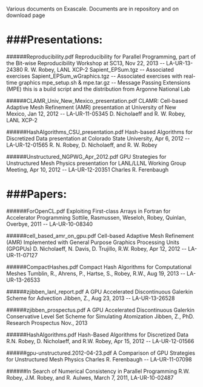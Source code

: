 Various documents on Exascale. Documents are in repository and on download page

###Presentations:
===============

######Reproducibility.pdf
Reproducibility for Parallel Programming, part of the
    Bit-wise Reproducibility Workshop at SC13,
    Nov 22, 2013 -- LA-UR-13-24380
   R. W. Robey, LANL XCP-2
   Sapient_EPSum.tgz -- Associated exercises
   Sapient_EPSum_wGraphics.tgz -- Associated exercises with real-time graphics
   mpe_setup.sh & mpe.tar.gz -- Message Passing Extensions (MPE)
      this is a build script and the distribution from Argonne National Lab
   
######CLAMR_Univ_New_Mexico_presentation.pdf
CLAMR: Cell-based Adaptive Mesh Refinement (AMR) presentation
    at University of New Mexico, Jan 12, 2012 -- LA-UR-11-05345
   D. Nicholaeff and R. W. Robey, LANL XCP-2

######HashAlgorithms_CSU_presentation.pdf
Hash-based Algorithms for Discretized Data presentation
    at Colorado State University, Apr 6, 2012 -- LA-UR-12-01565
   R. N. Robey, D. Nicholaeff, and R. W. Robey

######Unstructured_NGPWG_Apr_2012.pdf
GPU Strategies for Unstructured Mesh Physics presentation
    for LANL/LLNL Working Group Meeting, Apr 10, 2012 -- LA-UR-12-20351
   Charles R. Ferenbaugh


###Papers:
==============

######ForOpenCL.pdf
Exploiting First-class Arrays in Fortran for Accelerator Programming
    Sottile, Rasmussen, Weseloh, Robey, Quinlan, Overbye, 2011 -- LA-UR-10-08340
 
######cell_based_amr_on_gpu.pdf
Cell-based Adaptive Mesh Refinement (AMR) Implemented with General Purpose
    Graphics Processing Units (GPGPUs)
    D. Nicholaeff, N. Davis, D. Trujillo, R.W. Robey, Apr 12, 2012 -- LA-UR-11-07127
    
######CompactHashes.pdf
    Compact Hash Algorithms for Computational Meshes
    Tumblin, R., Ahrens, P., Hartse, S., Robey, R.W., Aug 19, 2013 -- LA-UR-13-26533

######zjibben_lanl_report.pdf
    A GPU Accelerated Discontinuous Galerkin Scheme for Advection
    Jibben, Z., Aug 23, 2013 -- LA-UR-13-26528
    
######zjibben_prospectus.pdf
    A GPU Accelerated Discontinuous Galerkin Conservative Level Set Scheme for Simulating Atomization
      Jibben, Z., PhD. Research Prospectus Nov., 2013

    
######HashAlgorithms.pdf
    Hash-Based Algorithms for Discretized Data
    R.N. Robey, D. Nicholaeff, and R.W. Robey, Apr 15, 2012 -- LA-UR-12-01566 

######gpu-unstructured.2012-04-23.pdf
A Comparison of GPU Strategies for Unstructured Mesh Physics
    Charles R. Ferenbaugh -- LA-UR-11-07098

######In Search of Numerical Consistency in Parallel Programming
   R.W. Robey, J.M. Robey, and R. Aulwes, March 7, 2011, LA-UR-10-02487

